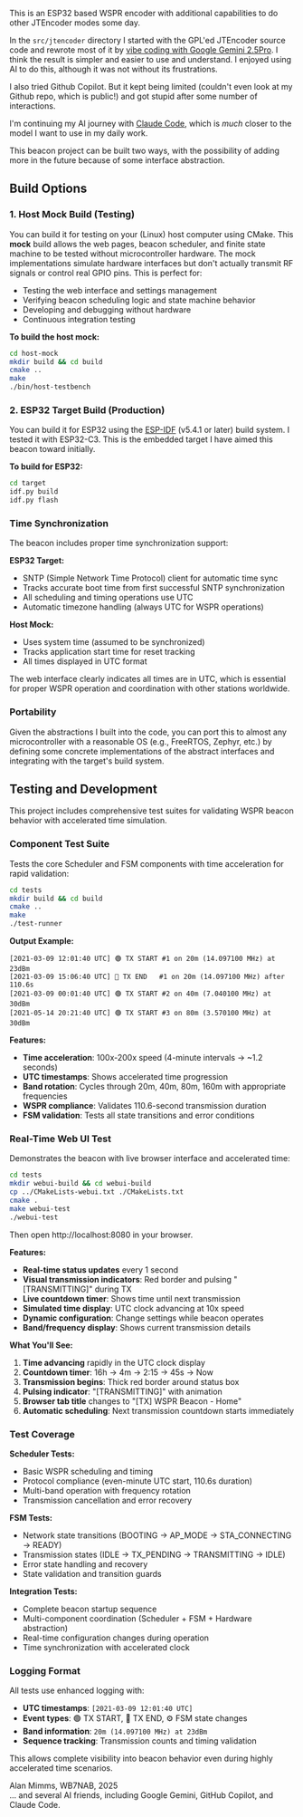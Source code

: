 This is an ESP32 based WSPR encoder with additional capabilities to do
other JTEncoder modes some day.

In the `src/jtencoder` directory I started with the GPL'ed JTEncoder
source code and rewrote most of it by [vibe coding with Google Gemini
2.5Pro](https://g.co/gemini/share/7c0f292dc869). I think the result is
simpler and easier to use and understand. I enjoyed using AI to do
this, although it was not without its frustrations.

I also tried Github Copilot. But it kept being limited (couldn't even
look at my Github repo, which is public!) and got stupid after some
number of interactions.

I'm continuing my AI journey with [Claude
Code](https://www.anthropic.com/claude-code), which is _much_ closer
to the model I want to use in my daily work.

This beacon project can be built two ways, with the possibility of
adding more in the future because of some interface abstraction.

## Build Options

### 1. Host Mock Build (Testing)

You can build it for testing on your (Linux) host computer using CMake.
This **mock** build allows the web pages, beacon scheduler, and finite state 
machine to be tested without microcontroller hardware. The mock implementations
simulate hardware interfaces but don't actually transmit RF signals or control
real GPIO pins. This is perfect for:

- Testing the web interface and settings management
- Verifying beacon scheduling logic and state machine behavior
- Developing and debugging without hardware
- Continuous integration testing

**To build the host mock:**
```bash
cd host-mock
mkdir build && cd build
cmake ..
make
./bin/host-testbench
```

### 2. ESP32 Target Build (Production)

You can build it for ESP32 using the
[ESP-IDF](https://docs.espressif.com/projects/esp-idf/en/latest/)
(v5.4.1 or later) build system. I tested it with ESP32-C3. This is the
embedded target I have aimed this beacon toward initially.

**To build for ESP32:**
```bash
cd target
idf.py build
idf.py flash
```

### Time Synchronization

The beacon includes proper time synchronization support:

**ESP32 Target:**
- SNTP (Simple Network Time Protocol) client for automatic time sync
- Tracks accurate boot time from first successful SNTP synchronization  
- All scheduling and timing operations use UTC
- Automatic timezone handling (always UTC for WSPR operations)

**Host Mock:**
- Uses system time (assumed to be synchronized)
- Tracks application start time for reset tracking
- All times displayed in UTC format

The web interface clearly indicates all times are in UTC, which is
essential for proper WSPR operation and coordination with other
stations worldwide.

### Portability

Given the abstractions I built into the code, you can port this to
almost any microcontroller with a reasonable OS (e.g., FreeRTOS,
Zephyr, etc.) by defining some concrete implementations of the
abstract interfaces and integrating with the target's build system.

## Testing and Development

This project includes comprehensive test suites for validating WSPR
beacon behavior with accelerated time simulation.

### Component Test Suite

Tests the core Scheduler and FSM components with time acceleration for
rapid validation:

```bash
cd tests
mkdir build && cd build
cmake ..
make
./test-runner
```

**Output Example:**
```
[2021-03-09 12:01:40 UTC] 🟢 TX START #1 on 20m (14.097100 MHz) at 23dBm
[2021-03-09 15:06:40 UTC] 🔴 TX END   #1 on 20m (14.097100 MHz) after 110.6s
[2021-03-09 00:01:40 UTC] 🟢 TX START #2 on 40m (7.040100 MHz) at 30dBm
[2021-05-14 20:21:40 UTC] 🟢 TX START #3 on 80m (3.570100 MHz) at 30dBm
```

**Features:**
- **Time acceleration**: 100x-200x speed (4-minute intervals → ~1.2 seconds)
- **UTC timestamps**: Shows accelerated time progression 
- **Band rotation**: Cycles through 20m, 40m, 80m, 160m with appropriate frequencies
- **WSPR compliance**: Validates 110.6-second transmission duration
- **FSM validation**: Tests all state transitions and error conditions

### Real-Time Web UI Test

Demonstrates the beacon with live browser interface and accelerated time:

```bash
cd tests
mkdir webui-build && cd webui-build
cp ../CMakeLists-webui.txt ./CMakeLists.txt
cmake .
make webui-test
./webui-test
```

Then open http://localhost:8080 in your browser.

**Features:**
- **Real-time status updates** every 1 second
- **Visual transmission indicators**: Red border and pulsing "[TRANSMITTING]" during TX
- **Live countdown timer**: Shows time until next transmission 
- **Simulated time display**: UTC clock advancing at 10x speed
- **Dynamic configuration**: Change settings while beacon operates
- **Band/frequency display**: Shows current transmission details

**What You'll See:**
1. **Time advancing** rapidly in the UTC clock display
2. **Countdown timer**: 16h → 4m → 2:15 → 45s → Now
3. **Transmission begins**: Thick red border around status box
4. **Pulsing indicator**: "[TRANSMITTING]" with animation
5. **Browser tab title** changes to "[TX] WSPR Beacon - Home"
6. **Automatic scheduling**: Next transmission countdown starts immediately

### Test Coverage

**Scheduler Tests:**
- Basic WSPR scheduling and timing
- Protocol compliance (even-minute UTC start, 110.6s duration)
- Multi-band operation with frequency rotation
- Transmission cancellation and error recovery

**FSM Tests:**
- Network state transitions (BOOTING → AP_MODE → STA_CONNECTING → READY)
- Transmission states (IDLE → TX_PENDING → TRANSMITTING → IDLE)
- Error state handling and recovery
- State validation and transition guards

**Integration Tests:**
- Complete beacon startup sequence
- Multi-component coordination (Scheduler + FSM + Hardware abstraction)
- Real-time configuration changes during operation
- Time synchronization with accelerated clock

### Logging Format

All tests use enhanced logging with:
- **UTC timestamps**: `[2021-03-09 12:01:40 UTC]`
- **Event types**: 🟢 TX START, 🔴 TX END, ⚙️ FSM state changes
- **Band information**: `20m (14.097100 MHz) at 23dBm`
- **Sequence tracking**: Transmission counts and timing validation

This allows complete visibility into beacon behavior even during
highly accelerated time scenarios.

Alan Mimms, WB7NAB, 2025    
... and several AI friends, including Google Gemini, GitHub Copilot,
and Claude Code.

